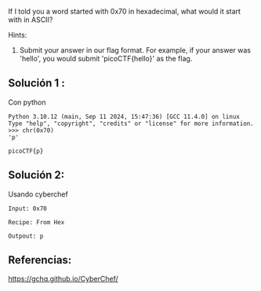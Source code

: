 If I told you a word started with 0x70 in hexadecimal, what would it start with in ASCII?

Hints:
1. Submit your answer in our flag format. For example, if your answer was 'hello', you would submit 'picoCTF{hello}' as the flag.

## Solución 1 :
Con python 
```
Python 3.10.12 (main, Sep 11 2024, 15:47:36) [GCC 11.4.0] on linux
Type "help", "copyright", "credits" or "license" for more information.
>>> chr(0x70)
'p'

picoCTF{p}
```
## Solución 2:
Usando cyberchef
```
Input: 0x70

Recipe: From Hex

Outpout: p
```

## Referencias:
https://gchq.github.io/CyberChef/